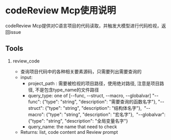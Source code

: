# codeReview Mcp使用说明

codeReview Mcp提供对C语言项目的代码读取，并触发大模型进行代码检视，返回issue

## Tools

1. review_code

   - 查询项目代码中的各种相关要素源码，只需要列出需要查询的
   - input:
     - project_path : 需要被检视的项目路径，使用绝对路径, 注意是项目路径, 不是包含type_name的文件路径
     - query_type: one of [--func, --struct, --macro, --globalvar]
     ​            "--func": {"type": "string", "description": "需要查询的函数名字"},
     ​            "--struct": {"type": "string", "description": "结构体名字"},
     ​            "--macro": {"type": "string", "description": "宏名字"},
     ​            "--globalvar": {"type": "string", "description": "全局变量名字"}
     - query_name: the name that need to check
   - Returns: list, code content and Review prompt

